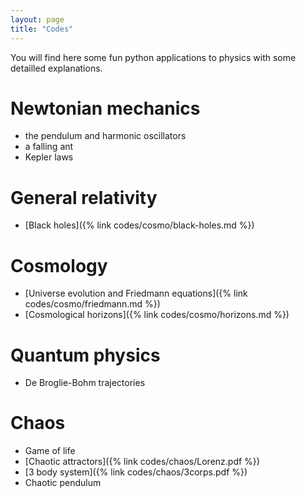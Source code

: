 ```yaml
---
layout: page
title: "Codes"
---
```


You will find here some fun python applications to physics with some detailled explanations.

# Newtonian mechanics

- the pendulum and harmonic oscillators
- a falling ant
- Kepler laws

# General relativity

- [Black holes]({% link codes/cosmo/black-holes.md %})

# Cosmology

- [Universe evolution and Friedmann equations]({% link codes/cosmo/friedmann.md %})
- [Cosmological horizons]({% link codes/cosmo/horizons.md %})


# Quantum physics

- De Broglie-Bohm trajectories

# Chaos

- Game of life
- [Chaotic attractors]({% link codes/chaos/Lorenz.pdf %})
- [3 body system]({% link codes/chaos/3corps.pdf %})
- Chaotic pendulum
